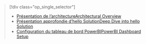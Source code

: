 > [!div class="op_single_selector"]
> * [<span data-ttu-id="8513d-101">Présentation de l’architecture</span><span class="sxs-lookup"><span data-stu-id="8513d-101">Architectural Overview</span></span>](../articles/machine-learning/cortana-analytics-playbook-vehicle-telemetry.md)
> * [<span data-ttu-id="8513d-102">Présentation approfondie d’hello Solution</span><span class="sxs-lookup"><span data-stu-id="8513d-102">Deep Dive into hello Solution</span></span>](../articles/machine-learning/cortana-analytics-playbook-vehicle-telemetry-deep-dive.md)
> * [<span data-ttu-id="8513d-103">Configuration du tableau de bord PowerBI</span><span class="sxs-lookup"><span data-stu-id="8513d-103">PowerBI Dashboard Setup</span></span>](../articles/machine-learning/cortana-analytics-playbook-vehicle-telemetry-powerbi.md)
> 
> 

